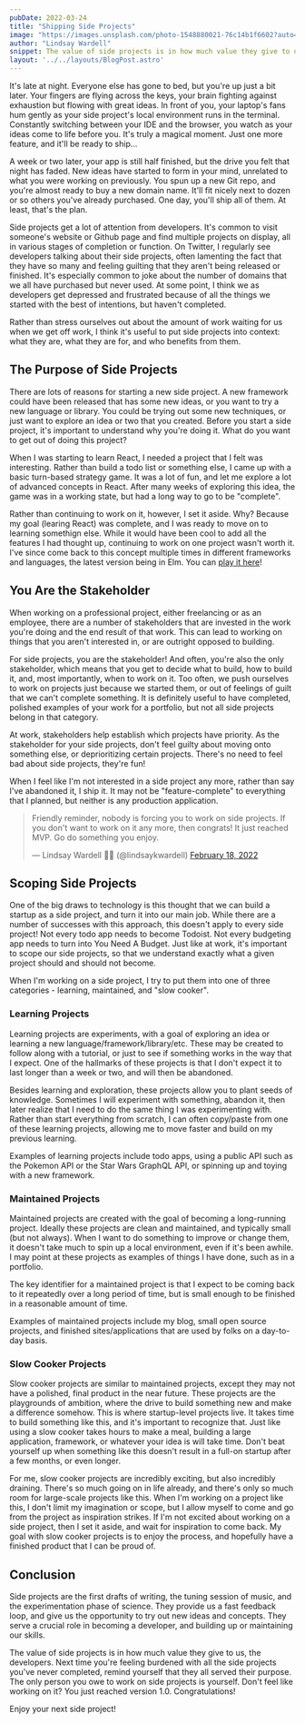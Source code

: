 ```yaml
---
pubDate: 2022-03-24
title: "Shipping Side Projects"
image: "https://images.unsplash.com/photo-1548880021-76c14b1f6602?auto=format&fit=crop&w=1000&q=80"
author: "Lindsay Wardell"
snippet: The value of side projects is in how much value they give to us. Avoid the stress of unfinished side projects by correctly scoping them.
layout: '../../layouts/BlogPost.astro'
---
```

It's late at night. Everyone else has gone to bed, but you're up just a bit later. Your fingers are flying across the keys, your brain fighting against exhaustion but flowing with great ideas. In front of you, your laptop's fans hum gently as your side project's local environment runs in the terminal. Constantly switching between your IDE and the browser, you watch as your ideas come to life before you. It's truly a magical moment. Just one more feature, and it'll be ready to ship...

A week or two later, your app is still half finished, but the drive you felt that night has faded. New ideas have started to form in your mind, unrelated to what you were working on previously. You spun up a new Git repo, and you're almost ready to buy a new domain name. It'll fit nicely next to dozen or so others you've already purchased. One day, you'll ship all of them. At least, that's the plan.

Side projects get a lot of attention from developers. It's common to visit someone's website or Github page and find multiple projects on display, all in various stages of completion or function. On Twitter, I regularly see developers talking about their side projects, often lamenting the fact that they have so many and feeling guilting that they aren't being released or finished. It's especially common to joke about the number of domains that we all have purchased but never used. At some point, I think we as developers get depressed and frustrated because of all the things we started with the best of intentions, but haven't completed.

Rather than stress ourselves out about the amount of work waiting for us when we get off work, I think it's useful to put side projects into context: what they are, what they are for, and who benefits from them. 

## The Purpose of Side Projects

There are lots of reasons for starting a new side project. A new framework could have been released that has some new ideas, or you want to try a new language or library. You could be trying out some new techniques, or just want to explore an idea or two that you created. Before you start a side project, it's important to understand why you're doing it. What do you want to get out of doing this project?

When I was starting to learn React, I needed a project that I felt was interesting. Rather than build a todo list or something else, I came up with a basic turn-based strategy game. It was a lot of fun, and let me explore a lot of advanced concepts in React. After many weeks of exploring this idea, the game was in a working state, but had a long way to go to be "complete".

Rather than continuing to work on it, however, I set it aside. Why? Because my goal (learing React) was complete, and I was ready to move on to learning somethign else. While it would have been cool to add all the features I had thought up, continuing to work on one project wasn't worth it. I've since come back to this concept multiple times in different frameworks and languages, the latest version being in Elm. You can [play it here](https://juralen.lindsaykwardell.com)!

## You Are the Stakeholder

When working on a professional project, either freelancing or as an employee, there are a number of stakeholders that are invested in the work you're doing and the end result of that work. This can lead to working on things that you aren't interested in, or are outright opposed to building.

For side projects, you are the stakeholder! And often, you're also the only stakeholder, which means that you get to decide what to build, how to build it, and, most importantly, when to work on it. Too often, we push ourselves to work on projects just because we started them, or out of feelings of guilt that we can't complete something. It is definitely useful to have completed, polished examples of your work for a portfolio, but not all side projects belong in that category.

At work, stakeholders help establish which projects have priority. As the stakeholder for your side projects, don't feel guilty about moving onto something else, or deprioritizing certain projects. There's no need to feel bad about side projects, they're fun!

When I feel like I'm not interested in a side project any more, rather than say I've abandoned it, I ship it. It may not be "feature-complete" to everything that I planned, but neither is any production application.

<blockquote class="twitter-tweet"><p lang="en" dir="ltr">Friendly reminder, nobody is forcing you to work on side projects. If you don&#39;t want to work on it any more, then congrats! It just reached MVP. Go do something you enjoy.</p>&mdash; Lindsay Wardell 🏳️‍⚧️ (@lindsaykwardell) <a href="https://twitter.com/lindsaykwardell/status/1494702474896105474?ref_src=twsrc%5Etfw">February 18, 2022</a></blockquote>

## Scoping Side Projects

One of the big draws to technology is this thought that we can build a startup as a side project, and turn it into our main job. While there are a number of successes with this approach, this doesn't apply to every side project! Not every todo app needs to become Todoist. Not every budgeting app needs to turn into You Need A Budget. Just like at work, it's important to scope our side projects, so that we understand exactly what a given project should and should not become.

When I'm working on a side project, I try to put them into one of three categories - learning, maintained, and "slow cooker".

### Learning Projects

Learning projects are experiments, with a goal of exploring an idea or learning a new language/framework/library/etc. These may be created to follow along with a tutorial, or just to see if something works in the way that I expect. One of the hallmarks of these projects is that I don't expect it to last longer than a week or two, and will then be abandoned.

Besides learning and exploration, these projects allow you to plant seeds of knowledge. Sometimes I will experiment with something, abandon it, then later realize that I need to do the same thing I was experimenting with. Rather than start everything from scratch, I can often copy/paste from one of these learning projects, allowing me to move faster and build on my previous learning.

Examples of learning projects include todo apps, using a public API such as the Pokemon API or the Star Wars GraphQL API, or spinning up and toying with a new framework.

### Maintained Projects

Maintained projects are created with the goal of becoming a long-running project. Ideally these projects are clean and maintained, and typically small (but not always). When I want to do something to improve or change them, it doesn't take much to spin up a local environment, even if it's been awhile. I may point at these projects as examples of things I have done, such as in a portfolio.

The key identifier for a maintained project is that I expect to be coming back to it repeatedly over a long period of time, but is small enough to be finished in a reasonable amount of time.

Examples of maintained projects include my blog, small open source projects, and finished sites/applications that are used by folks on a day-to-day basis.

### Slow Cooker Projects

Slow cooker projects are similar to maintained projects, except they may not have a polished, final product in the near future. These projects are the playgrounds of ambition, where the drive to build something new and make a difference somehow. This is where startup-level projects live. It takes time to build something like this, and it's important to recognize that. Just like using a slow cooker takes hours to make a meal, building a large application, framework, or whatever your idea is will take time. Don't beat yourself up when something like this doesn't result in a full-on startup after a few months, or even longer.

For me, slow cooker projects are incredibly exciting, but also incredibly draining. There's so much going on in life already, and there's only so much room for large-scale projects like this. When I'm working on a project like this, I don't limit my imagination or scope, but I allow myself to come and go from the project as inspiration strikes. If I'm not excited about working on a side project, then I set it aside, and wait for inspiration to come back. My goal with slow cooker projects is to enjoy the process, and hopefully have a finished product that I can be proud of.

## Conclusion

Side projects are the first drafts of writing, the tuning session of music, and the experimentation phase of science. They provide us a fast feedback loop, and give us the opportunity to try out new ideas and concepts. They serve a crucial role in becoming a developer, and building up or maintaining our skills. 

The value of side projects is in how much value they give to us, the developers. Next time you're feeling burdened with all the side projects you've never completed, remind yourself that they all served their purpose. The only person you owe to work on side projects is yourself. Don't feel like working on it? You just reached version 1.0. Congratulations!

Enjoy your next side project!
